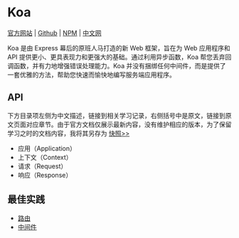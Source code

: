 # Koa

[官方网站](https://koajs.com) | [Github](https://github.com/koajs) | [NPM](https://www.npmjs.com/package/koa) | [中文网](http://koajs.cn)

Koa 是由 Express 幕后的原班人马打造的新 Web 框架，旨在为 Web 应用程序和 API 提供更小、更具表现力和更强大的基础。通过利用异步函数，Koa 帮您丢弃回调函数，并有力地增强错误处理能力。Koa 并没有捆绑任何中间件，而是提供了一套优雅的方法，帮助您快速而愉快地编写服务端应用程序。

## API

下方目录项左侧为中文描述，链接到相关学习记录，右侧括号中是原文，链接到原文页面对应章节。由于官方文档仅展示最新内容，没有维护相应的版本，为了保留学习之时的文档内容，我将其另存为 [快照>>](./snapshoot/)

- 应用（Application）
- 上下文（Context）
- 请求（Request）
- 响应（Response）

## 最佳实践

- [路由](./最佳实践/路由.md)
- [中间件](./最佳实践/中间件实践.md)

<!-- https://github.com/koajs/koa/wiki -->
<!-- https://github.com/koajs/examples -->
